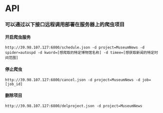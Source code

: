 # API

### 可以通过以下接口远程调用部署在服务器上的爬虫项目

#### 开启爬虫服务
    http://39.98.107.127:6800/schedule.json -d project=MuseumNews -d spider=autospd -d kword=[想爬取的特定博物馆名称] -d timee=[想获取新闻的特定时间范围]

#### 停止爬虫
    http://39.98.107.127:6800/cancel.json -d project=MuseumNews -d job=[job_id]

#### 删除项目
    http://39.98.107.127:6800/delproject.json -d project=MuseumNews